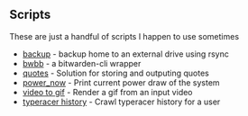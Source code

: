 ## Scripts

These are just a handful of scripts I happen to use sometimes

* [backup](./backup) - backup home to an external drive using rsync
* [bwbb](./bwbb) - a bitwarden-cli wrapper
* [quotes](./quotes) - Solution for storing and outputing quotes
* [power_now](power_now) - Print current power draw of the system
* [video to gif](./video_to_gif) - Render a gif from an input video
* [typeracer history](./typeracer_history_crawler) - Crawl typeracer history for a user
